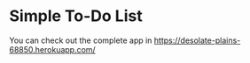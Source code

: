 # Simple To-Do List 
You can check out the complete app in https://desolate-plains-68850.herokuapp.com/
